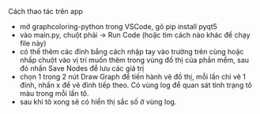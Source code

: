 Cách thao tác trên app

- mở graphcoloring-python trong VSCode, gõ pip install pyqt5
- vào main.py, chuột phải -> Run Code (hoặc tìm cách nào khác để chạy file này)
- có thể thêm các đỉnh bắng cách nhập tay vào trường trên cùng hoặc nhấp chuột vào vị trí muốn thêm trong vùng đồ thị của phần mềm, sau đó nhấn Save Nodes để lưu các giá trị
- chọn 1 trong 2 nút Draw Graph để tiến hành vẽ đồ thị, mỗi lần chỉ vẽ 1 đỉnh, nhấn x để vẽ đỉnh tiếp theo. Có vùng log để quan sát tình trạng tô màu trong mỗi lần tô.
- sau khi tô xong sẽ có hiển thị sắc số ở vùng log.
